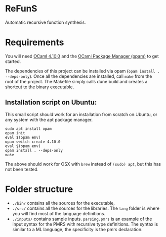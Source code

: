 # ReFunS

Automatic recursive function synthesis.

# Requirements
You will need [OCaml 4.10.0](https://ocaml.org/releases/4.10.0.html) and the [OCaml Package Manager (opam)](https://opam.ocaml.org) to get started.

The dependencies of this project can be installed via opam (```opam install . --deps-only```).
Once all the dependencies are installed, call ```make``` from the root of the project. The Makefile simply calls dune build and creates a shortcut to the binary executable.


## Installation script on Ubuntu:
This small script should work for an installation from scratch on Ubuntu, or any system with the apt package manager.
```
sudo apt install opam
opam init
eval $(opam env)
opam switch create 4.10.0
eval $(opam env)
opam install . --deps-only
make
```
The above should work for OSX with `brew` instead of `(sudo) apt`, but this has not been tested.

# Folder structure

- `./bin/` contains all the sources for the executable,
- `./src/` contains all the sources for the libraries. The `lang` folder is where you will find most of the language definitions.
- `./inputs/` contains sample inputs. `parsing.pmrs` is an example of the input syntax for the PMRS with recursive type definitions. The syntax is similar to a ML language, the specificity is the pmrs declaration.